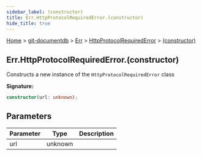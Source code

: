 ```yaml
---
sidebar_label: (constructor)
title: Err.HttpProtocolRequiredError.(constructor)
hide_title: true
---
```


[Home](./index.md) &gt; [git-documentdb](./git-documentdb.md) &gt; [Err](./git-documentdb.err.md) &gt; [HttpProtocolRequiredError](./git-documentdb.err.httpprotocolrequirederror.md) &gt; [(constructor)](./git-documentdb.err.httpprotocolrequirederror._constructor_.md)

## Err.HttpProtocolRequiredError.(constructor)

Constructs a new instance of the `HttpProtocolRequiredError` class

<b>Signature:</b>

```typescript
constructor(url: unknown);
```

## Parameters

|  Parameter | Type | Description |
|  --- | --- | --- |
|  url | unknown |  |

